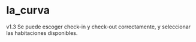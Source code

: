 # la_curva

v1.3
Se puede escoger check-in y check-out correctamente, y seleccionar las habitaciones disponibles.

